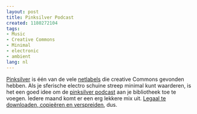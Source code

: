 ```yaml
---
layout: post
title: Pinksilver Podcast
created: 1180272104
tags:
- Music
- Creative Commons
- Minimal
- electronic
- ambient
lang: nl
---
```

[Pinksilver](http://www.pinksilver.net) is één van de vele [netlabels](http://www.freesoftwaremagazine.com/articles/netlabels/) die creative Commons gevonden hebben. Als je sferische electro schuine streep minimal kunt waarderen, is het een goed idee om de [pinksilver podcast](http://www.pinksilver.net/podcast/) aan je bibliotheek toe te voegen. Iedere maand komt er een erg lekkere mix uit. [Legaal te downloaden, copieëren en verspreiden](http://creativecommons.org/licenses/by-nc-nd/2.0/deed-music), dus.
